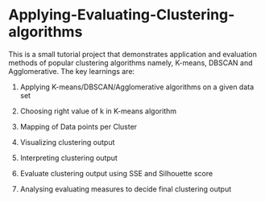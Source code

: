 # Applying-Evaluating-Clustering-algorithms
This is a small tutorial project that demonstrates application and evaluation methods of popular clustering algorithms namely, K-means, DBSCAN and Agglomerative.
The key learnings  are:

1. Applying K-means/DBSCAN/Agglomerative algorithms on a given data set

2. Choosing right value of k in K-means algorithm

3. Mapping of Data points per Cluster

4. Visualizing clustering output

5. Interpreting clustering output

6. Evaluate clustering output using SSE and Silhouette score

7. Analysing evaluating measures to decide final clustering output
